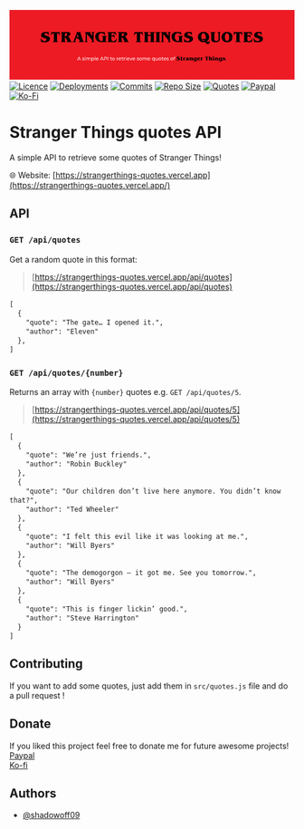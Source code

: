 ![](src/public/images/banner.png)</br>
[![Licence](https://img.shields.io/github/license/shadowoff09/strangerthings-quotes)](https://github.com/shadowoff09/strangerthings-quotes/blob/main/LICENSE)
[![Deployments](https://img.shields.io/github/deployments/shadowoff09/strangerthings-quotes/strangerthings-quotes)](https://github.com/shadowoff09/strangerthings-quotes)
[![Commits](https://img.shields.io/github/last-commit/shadowoff09/strangerthings-quotes)](https://github.com/shadowoff09/strangerthings-quotes/commits/main)
[![Repo Size](https://img.shields.io/github/repo-size/shadowoff09/strangerthings-quotes)](https://github.com/shadowoff09/strangerthings-quotes)
[![Quotes](https://img.shields.io/badge/quotes-100-blue)](https://github.com/shadowoff09/strangerthings-quotes/blob/main/quotes.js)
[![Paypal](https://img.shields.io/badge/Paypal-Donate-blue)](https://paypal.me/diogogaspar123)
[![Ko-Fi](https://img.shields.io/badge/Ko--Fi-Donate-ff69b4)](https://ko-fi.com/shadowoff09)

# Stranger Things quotes API

A simple API to retrieve some quotes of Stranger Things!

:globe_with_meridians: Website: [https://strangerthings-quotes.vercel.app](https://strangerthings-quotes.vercel.app/)

## API

### `GET /api/quotes`

Get a random quote in this format:

> [https://strangerthings-quotes.vercel.app/api/quotes](https://strangerthings-quotes.vercel.app/api/quotes)

	[
	  {
		"quote": "The gate… I opened it.",
		"author": "Eleven"
      },
	]



### `GET /api/quotes/{number}`

Returns an array with `{number}` quotes e.g. `GET /api/quotes/5`.

> [https://strangerthings-quotes.vercel.app/api/quotes/5](https://strangerthings-quotes.vercel.app/api/quotes/5)

	[
	  {
	    "quote": "We’re just friends.",
        "author": "Robin Buckley"
	  },
	  {
	    "quote": "Our children don’t live here anymore. You didn’t know that?",
        "author": "Ted Wheeler"
	  },
	  {
	    "quote": "I felt this evil like it was looking at me.",
        "author": "Will Byers"
	  },
	  {
	    "quote": "The demogorgon – it got me. See you tomorrow.",
        "author": "Will Byers"
	  },
	  {
	    "quote": "This is finger lickin’ good.",
        "author": "Steve Harrington"
	  }
	]



## Contributing

If you want to add some quotes, just add them in `src/quotes.js` file and do a pull request !

## Donate
If you liked this project feel free to donate me for future awesome projects!</br>
[Paypal](https://paypal.me/diogogaspar123)</br>
[Ko-fi](https://ko-fi.com/shadowoff09)


## Authors

- [@shadowoff09](https://www.github.com/shadowoff09)
